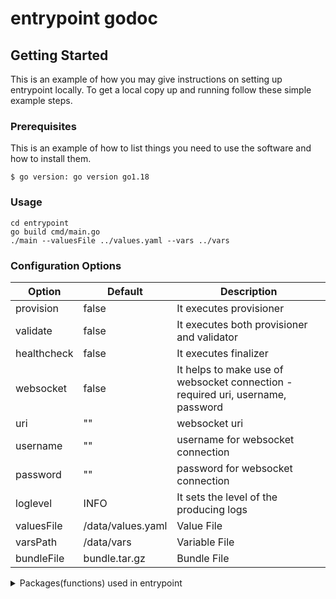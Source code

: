 # entrypoint godoc

## Getting Started

This is an example of how you may give instructions on setting up entrypoint locally.
To get a local copy up and running follow these simple example steps.

### Prerequisites

This is an example of how to list things you need to use the software and how to install them.

```
$ go version: go version go1.18
```

### Usage
  ```
  cd entrypoint
  go build cmd/main.go
  ./main --valuesFile ../values.yaml --vars ../vars
```

### Configuration Options

|  Option | Default  | Description |
|---|---|---|
| provision | false  | It executes provisioner  |   
| validate  | false |  It executes both provisioner and validator |   
| healthcheck  | false  | It executes finalizer  |   
| websocket  | false  | It helps to make use of websocket connection - required uri, username, password  |   
| uri  | ""  | websocket uri  |   
| username  | ""  | username for websocket connection  |   
| password  | ""  | password for websocket connection  |   
| loglevel  | INFO  | It sets the level of the producing logs  |   
| valuesFile  | /data/values.yaml  | Value File  |   
| varsPath  | /data/vars  | Variable File  |   
| bundleFile  | bundle.tar.gz  | Bundle File  |   


<!-- TABLE OF CONTENTS -->
<details>
  <summary>Packages(functions) used in entrypoint</summary>
  <ol>
    <li>
      <a href="/entrypoint/pkg/command/Command.go">Command</a>
    </li>
    <li>
      <a href="/entrypoint/pkg/flag/Flag.go">Flag</a>
    </li>
    <li><a href="/entrypoint/pkg/flow/Flow.go">Flow</a></li>
    <li><a href="/entrypoint/pkg/helper/Helper.go">Helper</a></li>
    <li><a href="/entrypoint/pkg/klopac/Klopac.go">Klopac</a></li>
    <li><a href="/entrypoint/pkg/option/Options.go">Options</a></li>
    <li><a href="/entrypoint/pkg/shell/Shell.go">Shell</a></li>
    <li><a href="/entrypoint/pkg/websocket/WebSocket.go">Websocket</a></li>
  </ol>
</details>